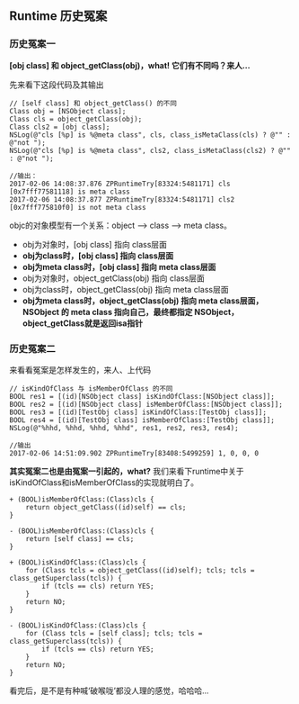 ## Runtime 历史冤案

### 历史冤案一

**[obj class] 和 object_getClass(obj)，what! 它们有不同吗？来人...**

先来看下这段代码及其输出

	// [self class] 和 object_getClass() 的不同
	Class obj = [NSObject class];
	Class cls = object_getClass(obj);
	Class cls2 = [obj class];
	NSLog(@"cls [%p] is %@meta class", cls, class_isMetaClass(cls) ? @"" : @"not ");
	NSLog(@"cls [%p] is %@meta class", cls2, class_isMetaClass(cls2) ? @"" : @"not ");
	
	//输出：
	2017-02-06 14:08:37.876 ZPRuntimeTry[83324:5481171] cls [0x7fff77581118] is meta class
	2017-02-06 14:08:37.877 ZPRuntimeTry[83324:5481171] cls2 [0x7fff775810f0] is not meta class

objc的对象模型有一个关系：object ——> class ——> meta class。

* obj为对象时，[obj class] 指向 class层面
* **obj为class时，[obj class] 指向 class层面**
* **obj为meta class时，[obj class] 指向 meta class层面**
* obj为对象时，object_getClass(obj) 指向 class层面
* obj为class时，object_getClass(obj) 指向 meta class层面
* **obj为meta class时，object_getClass(obj) 指向 meta class层面，NSObject 的 meta class 指向自己，最终都指定 NSObject，object_getClass就是返回isa指针**


### 历史冤案二

来看看冤案是怎样发生的，来人、上代码

	// isKindOfClass 与 isMemberOfClass 的不同
	BOOL res1 = [(id)[NSObject class] isKindOfClass:[NSObject class]];
	BOOL res2 = [(id)[NSObject class] isMemberOfClass:[NSObject class]];
	BOOL res3 = [(id)[TestObj class] isKindOfClass:[TestObj class]];
	BOOL res4 = [(id)[TestObj class] isMemberOfClass:[TestObj class]];
	NSLog(@"%hhd, %hhd, %hhd, %hhd", res1, res2, res3, res4);
	
	//输出
	2017-02-06 14:51:09.902 ZPRuntimeTry[83408:5499259] 1, 0, 0, 0
	
**其实冤案二也是由冤案一引起的，what?** 我们来看下runtime中关于isKindOfClass和isMemberOfClass的实现就明白了。

	+ (BOOL)isMemberOfClass:(Class)cls {
	    return object_getClass((id)self) == cls;
	}
	
	- (BOOL)isMemberOfClass:(Class)cls {
	    return [self class] == cls;
	}
	
	+ (BOOL)isKindOfClass:(Class)cls {
	    for (Class tcls = object_getClass((id)self); tcls; tcls = class_getSuperclass(tcls)) {
	        if (tcls == cls) return YES;
	    }
	    return NO;
	}
	
	- (BOOL)isKindOfClass:(Class)cls {
	    for (Class tcls = [self class]; tcls; tcls = class_getSuperclass(tcls)) {
	        if (tcls == cls) return YES;
	    }
	    return NO;
	}
	
看完后，是不是有种喊‘破喉咙’都没人理的感觉，哈哈哈...
